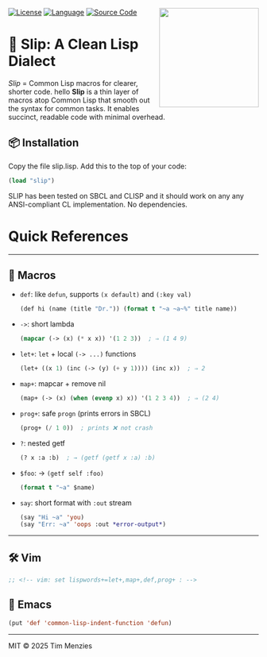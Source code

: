 <p>
<img width=200 align=right src="https://www.lisperati.com/lisplogo_flag2_256.png">
<a href="https://github.com/timm/slip/blob/main/LICENSE.md"><img 
  src="https://img.shields.io/badge/license-MIT-brightgreen.svg?xstyle=for-the-badge" 
  alt="License"></a>
<a href="https://gigamonkeys.com/book/introduction-why-lisp"><img 
  src="https://img.shields.io/badge/language-Lisp-purple.svg?xstyle=for-the-badge" 
  alt="Language"></a>
<a href="https://github.com/timm/slip"><img 
  src="https://img.shields.io/badge/src-code-orange.svg?xstyle=for-the-badge" 
  alt="Source Code"></a>
</p>

# 🧠 Slip: A Clean Lisp Dialect

_Slip_ = Common Lisp macros for clearer, shorter code.
hello
**Slip** is a thin layer of macros atop Common Lisp that smooth out the
syntax for common tasks. It enables succinct, readable code with minimal
overhead.

## 📦 Installation

Copy the file slip.lisp. Add this to the top of your code:

```lisp
(load "slip")
```

SLIP has been tested on SBCL and CLISP and it should work on any
any ANSI-compliant CL implementation. No dependencies.


# Quick References


---

## 🔧 Macros

- `def`: like `defun`, supports `(x default)` and `(:key val)`
  ```lisp
  (def hi (name (title "Dr.")) (format t "~a ~a~%" title name))
  ```

- `->`: short lambda
  ```lisp
  (mapcar (-> (x) (* x x)) '(1 2 3))  ; ⇒ (1 4 9)
  ```

- `let+`: `let` + local `(-> ...)` functions
  ```lisp
  (let+ ((x 1) (inc (-> (y) (+ y 1)))) (inc x))  ; ⇒ 2
  ```

- `map+`: mapcar + remove nil
  ```lisp
  (map+ (-> (x) (when (evenp x) x)) '(1 2 3 4))  ; ⇒ (2 4)
  ```

- `prog+`: safe `progn` (prints errors in SBCL)
  ```lisp
  (prog+ (/ 1 0))  ; prints ❌ not crash
  ```

- `?`: nested getf
  ```lisp
  (? x :a :b)  ; → (getf (getf x :a) :b)
  ```

- `$foo`: → `(getf self :foo)`
  ```lisp
  (format t "~a" $name)
  ```

- `say`: short format with `:out` stream
  ```lisp
  (say "Hi ~a" 'you)
  (say "Err: ~a" 'oops :out *error-output*)
  ```

---

## 🛠 Vim

```lisp
;; <!-- vim: set lispwords+=let+,map+,def,prog+ : -->
```

## 🧠 Emacs

```lisp
(put 'def 'common-lisp-indent-function 'defun)
```

---

MIT © 2025 Tim Menzies

